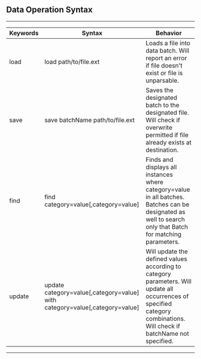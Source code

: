 ## Data Operation Syntax

______
|Keywords|Syntax|Behavior
|---|---|---|
|load|load path/to/file.ext|Loads a file into data batch. Will report an error if file doesn't exist or file is unparsable.
|save|save batchName path/to/file.ext|Saves the designated batch to the designated file. Will check if overwrite permitted if file already exists at destination.
|find|find category=value[,category=value]|Finds and displays all instances where category=value in all batches. Batches can be designated as well to search only that Batch for matching parameters.
|update|update category=value[,category=value] with category=value[,category=value]|Will update the defined values according to category parameters. Will update all occurrences of specified category combinations. Will check if batchName not specified.
______
